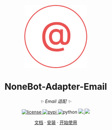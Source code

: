 <p align="center">
  <a href="https://github.com/AzideCupric/nonebot-adapter-email">
    <img src="https://raw.githubusercontent.com/AzideCupric/nonebot-adapter-email/master/docs/logo.svg" alt="logo" width="200px">
  </a>
</p>

<div align="center">

# NoneBot-Adapter-Email

<!-- prettier-ignore-start -->
<!-- markdownlint-disable-next-line MD036 -->
_✨ Email 适配 ✨_
<!-- prettier-ignore-end -->

</div>

<p align="center">
  <a href="https://raw.githubusercontent.com/AzideCupric/nonebot-adapter-email/master/LICENSE">
    <img src="https://img.shields.io/github/license/AzideCupric/nonebot-adapter-email" alt="license">
  </a>
  <a href="https://pypi.python.org/pypi/nonebot-adapter-email">
    <img src="https://img.shields.io/pypi/v/nonebot-adapter-email" alt="pypi">
  </a>
  <img src="https://img.shields.io/badge/python-3.10+-blue" alt="python">
  <a href="https://codecov.io/gh/AzideCupric/nonebot-adapter-email">
    <img src="https://codecov.io/gh/AzideCupric/nonebot-adapter-email/branch/master/graph/badge.svg?token=unkown"/>
  </a>
  <a href="https://results.pre-commit.ci/latest/github/AzideCupric/nonebot-adapter-email/master">
    <img src="https://results.pre-commit.ci/badge/github/AzideCupric/nonebot-adapter-email/master.svg" />
  </a>
  <br />

<p align="center">
  <a href="https://github.com/AzideCupric/nonebot-adapter-email/docs">文档</a>
  ·
  <a href="https://github.com/AzideCupric/nonebot-adapter-email/docs/install.md">安装</a>
  ·
  <a href="https://github.com/AzideCupric/nonebot-adapter-email/docs/usage.md">开始使用</a>
</p>
